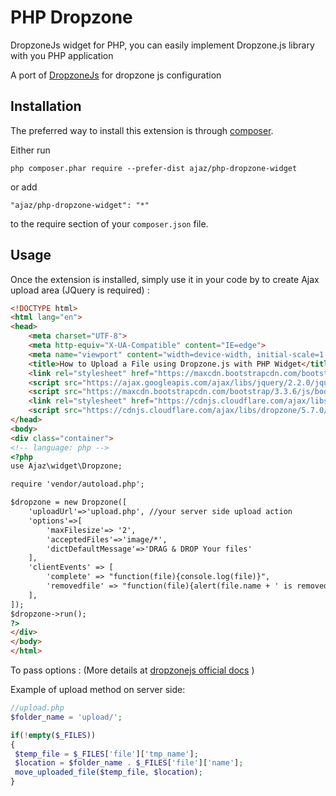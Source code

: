 PHP Dropzone
=============
DropzoneJs widget for PHP, you can easily implement Dropzone.js library with you PHP application

A port of [DropzoneJs](http://www.dropzonejs.com/) for dropzone js configuration

Installation
------------

The preferred way to install this extension is through [composer](http://getcomposer.org/download/).

Either run

```
php composer.phar require --prefer-dist ajaz/php-dropzone-widget
```

or add

```
"ajaz/php-dropzone-widget": "*"
```

to the require section of your `composer.json` file.


Usage
-----

Once the extension is installed, simply use it in your code by to create Ajax upload area (JQuery is required) :

```html
<!DOCTYPE html>
<html lang="en">
<head>
    <meta charset="UTF-8">
    <meta http-equiv="X-UA-Compatible" content="IE=edge">
    <meta name="viewport" content="width=device-width, initial-scale=1.0">
    <title>How to Upload a File using Dropzone.js with PHP Widget</title>
    <link rel="stylesheet" href="https://maxcdn.bootstrapcdn.com/bootstrap/3.3.6/css/bootstrap.min.css" />
    <script src="https://ajax.googleapis.com/ajax/libs/jquery/2.2.0/jquery.min.js"></script>
    <script src="https://maxcdn.bootstrapcdn.com/bootstrap/3.3.6/js/bootstrap.min.js"></script>        
    <link rel="stylesheet" href="https://cdnjs.cloudflare.com/ajax/libs/dropzone/5.7.0/dropzone.min.css" />
    <script src="https://cdnjs.cloudflare.com/ajax/libs/dropzone/5.7.0/dropzone.min.js"></script>
</head>
<body>
<div class="container">
<!-- language: php -->
<?php 
use Ajaz\widget\Dropzone;

require 'vendor/autoload.php';

$dropzone = new Dropzone([
    'uploadUrl'=>'upload.php', //your server side upload action
    'options'=>[
        'maxFilesize'=> '2',
        'acceptedFiles'=>'image/*',
        'dictDefaultMessage'=>'DRAG & DROP Your files'
    ],
    'clientEvents' => [
        'complete' => "function(file){console.log(file)}",
        'removedfile' => "function(file){alert(file.name + ' is removed')}"
    ],
]);
$dropzone->run();
?>
</div>
</body>
</html>
```

To pass options : (More details at [dropzonejs official docs](http://www.dropzonejs.com/#toc_6) )

Example of upload method on server side:

```php
//upload.php
$folder_name = 'upload/';

if(!empty($_FILES))
{
 $temp_file = $_FILES['file']['tmp_name'];
 $location = $folder_name . $_FILES['file']['name'];
 move_uploaded_file($temp_file, $location);
}
```
